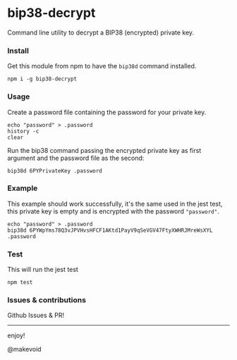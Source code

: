 # bip38-decrypt

Command line utility to decrypt a BIP38 (encrypted) private key.


### Install

Get this module from npm to have the `bip38d` command installed.

    npm i -g bip38-decrypt


### Usage

Create a password file containing the password for your private key.

    echo "password" > .password
    history -c
    clear

Run the bip38 command passing the encrypted private key as first argument and the password file as the second:

    bip38d 6PYPrivateKey .password


### Example

This example should work successfully, it's the same used in the jest test, this private key is empty and is encrypted with the password `"password"`.

    echo "password" > .password
    bip38d 6PYWpYms78Q3vJPVHvsHFCF1AKtd1PayV9qSeVGV47FtyXWHRJMreWsXYL .password


### Test

This will run the jest test

    npm test


### Issues & contributions

Github Issues & PR!


---

enjoy!

@makevoid

